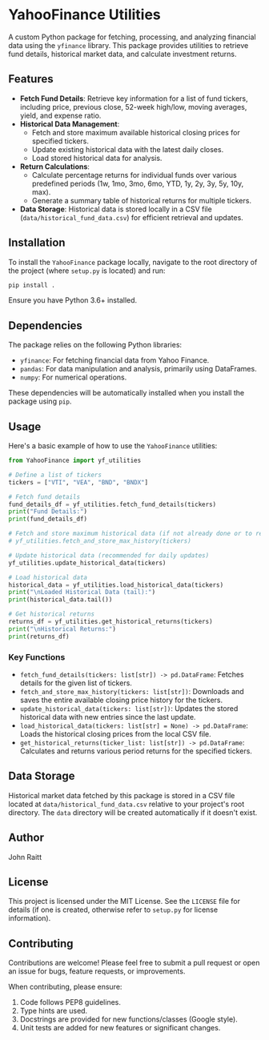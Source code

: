 # YahooFinance Utilities

A custom Python package for fetching, processing, and analyzing financial data using the `yfinance` library. This package provides utilities to retrieve fund details, historical market data, and calculate investment returns.

## Features

*   **Fetch Fund Details**: Retrieve key information for a list of fund tickers, including price, previous close, 52-week high/low, moving averages, yield, and expense ratio.
*   **Historical Data Management**:
    *   Fetch and store maximum available historical closing prices for specified tickers.
    *   Update existing historical data with the latest daily closes.
    *   Load stored historical data for analysis.
*   **Return Calculations**:
    *   Calculate percentage returns for individual funds over various predefined periods (1w, 1mo, 3mo, 6mo, YTD, 1y, 2y, 3y, 5y, 10y, max).
    *   Generate a summary table of historical returns for multiple tickers.
*   **Data Storage**: Historical data is stored locally in a CSV file (`data/historical_fund_data.csv`) for efficient retrieval and updates.

## Installation

To install the `YahooFinance` package locally, navigate to the root directory of the project (where `setup.py` is located) and run:

```bash
pip install .
```

Ensure you have Python 3.6+ installed.

## Dependencies

The package relies on the following Python libraries:

*   `yfinance`: For fetching financial data from Yahoo Finance.
*   `pandas`: For data manipulation and analysis, primarily using DataFrames.
*   `numpy`: For numerical operations.

These dependencies will be automatically installed when you install the package using `pip`.

## Usage

Here's a basic example of how to use the `YahooFinance` utilities:

```python
from YahooFinance import yf_utilities

# Define a list of tickers
tickers = ["VTI", "VEA", "BND", "BNDX"]

# Fetch fund details
fund_details_df = yf_utilities.fetch_fund_details(tickers)
print("Fund Details:")
print(fund_details_df)

# Fetch and store maximum historical data (if not already done or to refresh)
# yf_utilities.fetch_and_store_max_history(tickers)

# Update historical data (recommended for daily updates)
yf_utilities.update_historical_data(tickers)

# Load historical data
historical_data = yf_utilities.load_historical_data(tickers)
print("\nLoaded Historical Data (tail):")
print(historical_data.tail())

# Get historical returns
returns_df = yf_utilities.get_historical_returns(tickers)
print("\nHistorical Returns:")
print(returns_df)
```

### Key Functions

*   `fetch_fund_details(tickers: list[str]) -> pd.DataFrame`:
    Fetches details for the given list of tickers.
*   `fetch_and_store_max_history(tickers: list[str])`:
    Downloads and saves the entire available closing price history for the tickers.
*   `update_historical_data(tickers: list[str])`:
    Updates the stored historical data with new entries since the last update.
*   `load_historical_data(tickers: list[str] = None) -> pd.DataFrame`:
    Loads the historical closing prices from the local CSV file.
*   `get_historical_returns(ticker_list: list[str]) -> pd.DataFrame`:
    Calculates and returns various period returns for the specified tickers.

## Data Storage

Historical market data fetched by this package is stored in a CSV file located at `data/historical_fund_data.csv` relative to your project's root directory. The `data` directory will be created automatically if it doesn't exist.

## Author

John Raitt

## License

This project is licensed under the MIT License. See the `LICENSE` file for details (if one is created, otherwise refer to `setup.py` for license information).

## Contributing

Contributions are welcome! Please feel free to submit a pull request or open an issue for bugs, feature requests, or improvements.

When contributing, please ensure:
1.  Code follows PEP8 guidelines.
2.  Type hints are used.
3.  Docstrings are provided for new functions/classes (Google style).
4.  Unit tests are added for new features or significant changes.
